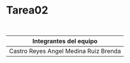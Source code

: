 # Tarea02
 
<br> 
 
|Integrantes del equipo                         | 
|-----------------------------------------------| 
|Castro Reyes Angel           Medina Ruiz Brenda| 